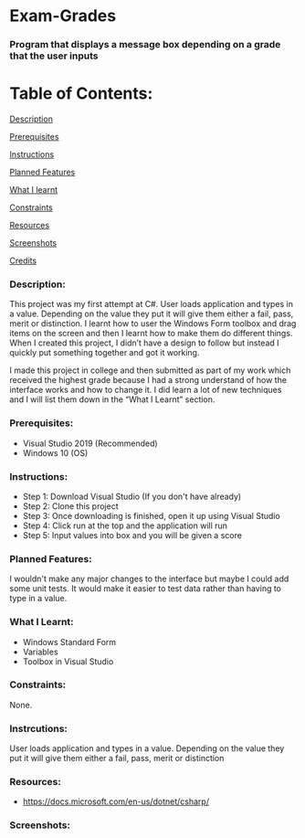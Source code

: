 # Exam-Grades
### Program that displays a message box depending on a grade that the user inputs

# Table of Contents:

[Description](#Description)  
<a name="Description"/>

[Prerequisites](#Prerequisites)  
<a name="Prerequisites"/>

[Instructions](#Instructions)  
<a name="Instructions"/>

[Planned Features](#Planned_Features)  
<a name="Planned_Features"/>

[What I learnt](#What_I_Learnt)  
<a name="What_I_Learnt"/>

[Constraints](#Constraints)  
<a name="Constraints"/>

[Resources](#Resources)  
<a name="Resources"/>

[Screenshots](#Screenshots)
<a name="Screenshots"/>

[Credits](#Credits)  
<a name="Credits"/>

### Description: 

This project was my first attempt at C#. User loads application and types in a value. Depending on the value they put it will give them either a fail, pass, merit or distinction. I learnt how to user the Windows Form toolbox and drag items on the screen and then I learnt how to make them do different things. When I created this project, I didn’t have a design to follow but instead I quickly put something together and got it working.

I made this project in college and then submitted as part of my work which received the highest grade because I had a strong understand of how the interface works and how to change it. I did learn a lot of new techniques and I will list them down in the “What I Learnt” section.

### Prerequisites:
- Visual Studio 2019 (Recommended)
- Windows 10 (OS)

### Instructions:
- Step 1: Download Visual Studio (If you don't have already)
- Step 2: Clone this project
- Step 3: Once downloading is finished, open it up using Visual Studio
- Step 4: Click run at the top and the application will run
- Step 5: Input values into box and you will be given a score


### Planned Features:
I wouldn't make any major changes to the interface but maybe I could add some unit tests. It would make it easier to test data rather than having to type in a value.

### What I Learnt:
- Windows Standard Form
- Variables
- Toolbox in Visual Studio

### Constraints:
None.

### Instrcutions:
User loads application and types in a value. Depending on the value they put it will give them either a fail, pass, merit or distinction


### Resources:
- https://docs.microsoft.com/en-us/dotnet/csharp/

### Screenshots:
